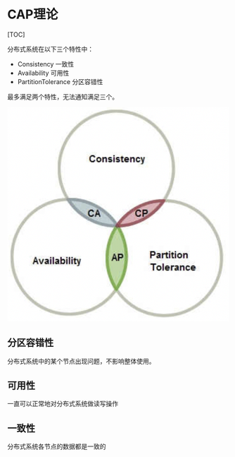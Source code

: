 # CAP理论

[TOC]



分布式系统在以下三个特性中：

- Consistency             一致性
- Availability               可用性
- PartitionTolerance 分区容错性

最多满足两个特性，无法通知满足三个。

![cap](res/cap.png)



## 分区容错性

分布式系统中的某个节点出现问题，不影响整体使用。



## 可用性

一直可以正常地对分布式系统做读写操作



## 一致性

分布式系统各节点的数据都是一致的